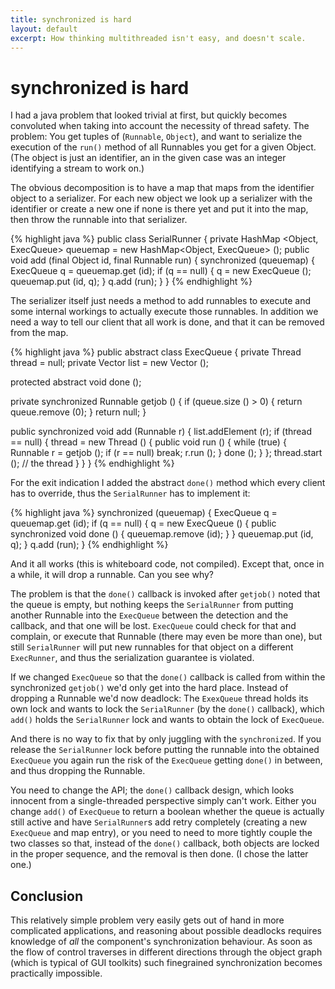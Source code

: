 ```yaml
---
title: synchronized is hard
layout: default
excerpt: How thinking multithreaded isn't easy, and doesn't scale.
---
```


# synchronized is hard

I had a java problem that looked trivial at first, but quickly becomes
convoluted when taking into account the necessity of thread safety.
The problem: You get tuples of (`Runnable`, `Object`), and want to
serialize the execution of the `run()` method of all Runnables you
get for a given Object. (The object is just an identifier, an in
the given case was an integer identifying a stream to work on.)

The obvious decomposition is to have a map that maps from the
identifier object to a serializer. For each new object we look
up a serializer with the identifier or create a new one if none
is there yet and put it into the map, then throw the runnable into
that serializer.

{% highlight java %}
public class SerialRunner {
  private HashMap <Object, ExecQueue> queuemap =
    new HashMap<Object, ExecQueue> ();
  public void add (final Object id, final Runnable run) {
    synchronized (queuemap) {
      ExecQueue q = queuemap.get (id);
      if (q == null) {
        q = new ExecQueue ();
        queuemap.put (id, q);
      }
      q.add (run);
   }
}
{% endhighlight %}

The serializer itself just needs a method to add runnables to execute
and some internal workings to actually execute those runnables. In
addition we need a way to tell our client that all work is done,
and that it can be removed from the map.

{% highlight java %}
public abstract class ExecQueue {
  private Thread thread = null;
  private Vector<Runnable> list = new Vector<Runnable> ();

  protected abstract void done ();

  private synchronized Runnable getjob () {
    if (queue.size () > 0) {
      return queue.remove (0);
    }
    return null;
  }

  public synchronized void add (Runnable r) {
    list.addElement (r);
    if (thread == null) {
      thread = new Thread () {
        public void run () {
          while (true) {
            Runnable r = getjob ();
            if (r == null) break;
            r.run ();
          }
          done ();
        }
      };
      thread.start (); // the thread
    }
  }
}
{% endhighlight %}

For the exit indication I added the abstract `done()` method which every
client has to override, thus the `SerialRunner` has to implement it:

{% highlight java %}
    synchronized (queuemap) {
      ExecQueue q = queuemap.get (id);
      if (q == null) {
        q = new ExecQueue () {
          public synchronized void done () {
            queuemap.remove (id);
          } 
        }
        queuemap.put (id, q);
      }
      q.add (run);
   }
{% endhighlight %}

And it all works (this is whiteboard code, not compiled). Except
that, once in a while, it will drop a runnable. Can you see why?

The problem is that the `done()` callback is invoked after `getjob()`
noted that the queue is empty, but nothing keeps the `SerialRunner`
from putting another Runnable into the `ExecQueue` between the detection
and the callback, and that one will be lost. `ExecQueue` could check
for that and complain, or execute that Runnable (there may even be more
than one), but still `SerialRunner` will put new runnables for that
object on a different `ExecRunner`, and thus the serialization guarantee
is violated.

If we changed `ExecQueue` so that the `done()` callback is called
from within the synchronized `getjob()` we'd only get into the
hard place. Instead of dropping a Runnable we'd now deadlock: The
`ExexQueue` thread holds its own lock and wants to lock the `SerialRunner`
(by the `done()` callback), which `add()` holds the `SerialRunner` lock
and wants to obtain the lock of `ExecQueue`.

And there is no way to fix that by only juggling with the `synchronized`.
If you release the `SerialRunner` lock before putting the runnable into
the obtained `ExecQueue` you again run the risk of the `ExecQueue` getting
`done()` in between, and thus dropping the Runnable.

You need to change the API; the `done()` callback design, which looks innocent
from a single-threaded perspective simply can't work. Either you change `add()`
of `ExecQueue` to return a boolean whether the queue is actually still active
and have `SerialRunner`s add retry completely (creating a new `ExecQueue`
and map entry), or you need to need to more tightly couple the two classes
so that, instead of the `done()` callback, both objects are locked in the
proper sequence, and the removal is then done. (I chose the latter one.)

## Conclusion

This relatively simple problem very easily gets out of hand in more
complicated applications, and reasoning about possible deadlocks requires
knowledge of *all* the component's synchronization behaviour. As soon
as the flow of control traverses in different directions through the
object graph (which is typical of GUI toolkits) such finegrained
synchronization becomes practically impossible.

